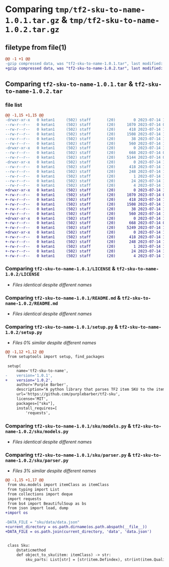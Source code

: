 # Comparing `tmp/tf2-sku-to-name-1.0.1.tar.gz` & `tmp/tf2-sku-to-name-1.0.2.tar.gz`

## filetype from file(1)

```diff
@@ -1 +1 @@
-gzip compressed data, was "tf2-sku-to-name-1.0.1.tar", last modified: Fri Jul 14 15:08:01 2023, max compression
+gzip compressed data, was "tf2-sku-to-name-1.0.2.tar", last modified: Fri Jul 14 15:14:08 2023, max compression
```

## Comparing `tf2-sku-to-name-1.0.1.tar` & `tf2-sku-to-name-1.0.2.tar`

### file list

```diff
@@ -1,15 +1,15 @@
-drwxr-xr-x   0 ketan1     (502) staff       (20)        0 2023-07-14 15:08:01.075055 tf2-sku-to-name-1.0.1/
--rw-r--r--   0 ketan1     (502) staff       (20)     1070 2023-07-14 08:20:26.000000 tf2-sku-to-name-1.0.1/LICENSE
--rw-r--r--   0 ketan1     (502) staff       (20)      418 2023-07-14 15:08:01.074942 tf2-sku-to-name-1.0.1/PKG-INFO
--rw-r--r--   0 ketan1     (502) staff       (20)     1508 2023-07-14 14:53:36.000000 tf2-sku-to-name-1.0.1/README.md
--rw-r--r--   0 ketan1     (502) staff       (20)       38 2023-07-14 15:08:01.075094 tf2-sku-to-name-1.0.1/setup.cfg
--rw-r--r--   0 ketan1     (502) staff       (20)      560 2023-07-14 15:04:25.000000 tf2-sku-to-name-1.0.1/setup.py
-drwxr-xr-x   0 ketan1     (502) staff       (20)        0 2023-07-14 15:08:01.074129 tf2-sku-to-name-1.0.1/sku/
--rw-r--r--   0 ketan1     (502) staff       (20)      668 2023-07-14 07:35:40.000000 tf2-sku-to-name-1.0.1/sku/models.py
--rw-r--r--   0 ketan1     (502) staff       (20)     5144 2023-07-14 08:36:38.000000 tf2-sku-to-name-1.0.1/sku/parser.py
-drwxr-xr-x   0 ketan1     (502) staff       (20)        0 2023-07-14 15:08:01.074783 tf2-sku-to-name-1.0.1/tf2_sku_to_name.egg-info/
--rw-r--r--   0 ketan1     (502) staff       (20)      418 2023-07-14 15:08:01.000000 tf2-sku-to-name-1.0.1/tf2_sku_to_name.egg-info/PKG-INFO
--rw-r--r--   0 ketan1     (502) staff       (20)      248 2023-07-14 15:08:01.000000 tf2-sku-to-name-1.0.1/tf2_sku_to_name.egg-info/SOURCES.txt
--rw-r--r--   0 ketan1     (502) staff       (20)        1 2023-07-14 15:08:01.000000 tf2-sku-to-name-1.0.1/tf2_sku_to_name.egg-info/dependency_links.txt
--rw-r--r--   0 ketan1     (502) staff       (20)       24 2023-07-14 15:08:01.000000 tf2-sku-to-name-1.0.1/tf2_sku_to_name.egg-info/requires.txt
--rw-r--r--   0 ketan1     (502) staff       (20)        4 2023-07-14 15:08:01.000000 tf2-sku-to-name-1.0.1/tf2_sku_to_name.egg-info/top_level.txt
+drwxr-xr-x   0 ketan1     (502) staff       (20)        0 2023-07-14 15:14:08.506106 tf2-sku-to-name-1.0.2/
+-rw-r--r--   0 ketan1     (502) staff       (20)     1070 2023-07-14 08:20:26.000000 tf2-sku-to-name-1.0.2/LICENSE
+-rw-r--r--   0 ketan1     (502) staff       (20)      418 2023-07-14 15:14:08.505983 tf2-sku-to-name-1.0.2/PKG-INFO
+-rw-r--r--   0 ketan1     (502) staff       (20)     1508 2023-07-14 14:53:36.000000 tf2-sku-to-name-1.0.2/README.md
+-rw-r--r--   0 ketan1     (502) staff       (20)       38 2023-07-14 15:14:08.506144 tf2-sku-to-name-1.0.2/setup.cfg
+-rw-r--r--   0 ketan1     (502) staff       (20)      560 2023-07-14 15:14:05.000000 tf2-sku-to-name-1.0.2/setup.py
+drwxr-xr-x   0 ketan1     (502) staff       (20)        0 2023-07-14 15:14:08.505182 tf2-sku-to-name-1.0.2/sku/
+-rw-r--r--   0 ketan1     (502) staff       (20)      668 2023-07-14 07:35:40.000000 tf2-sku-to-name-1.0.2/sku/models.py
+-rw-r--r--   0 ketan1     (502) staff       (20)     5249 2023-07-14 15:13:23.000000 tf2-sku-to-name-1.0.2/sku/parser.py
+drwxr-xr-x   0 ketan1     (502) staff       (20)        0 2023-07-14 15:14:08.505819 tf2-sku-to-name-1.0.2/tf2_sku_to_name.egg-info/
+-rw-r--r--   0 ketan1     (502) staff       (20)      418 2023-07-14 15:14:08.000000 tf2-sku-to-name-1.0.2/tf2_sku_to_name.egg-info/PKG-INFO
+-rw-r--r--   0 ketan1     (502) staff       (20)      248 2023-07-14 15:14:08.000000 tf2-sku-to-name-1.0.2/tf2_sku_to_name.egg-info/SOURCES.txt
+-rw-r--r--   0 ketan1     (502) staff       (20)        1 2023-07-14 15:14:08.000000 tf2-sku-to-name-1.0.2/tf2_sku_to_name.egg-info/dependency_links.txt
+-rw-r--r--   0 ketan1     (502) staff       (20)       24 2023-07-14 15:14:08.000000 tf2-sku-to-name-1.0.2/tf2_sku_to_name.egg-info/requires.txt
+-rw-r--r--   0 ketan1     (502) staff       (20)        4 2023-07-14 15:14:08.000000 tf2-sku-to-name-1.0.2/tf2_sku_to_name.egg-info/top_level.txt
```

### Comparing `tf2-sku-to-name-1.0.1/LICENSE` & `tf2-sku-to-name-1.0.2/LICENSE`

 * *Files identical despite different names*

### Comparing `tf2-sku-to-name-1.0.1/README.md` & `tf2-sku-to-name-1.0.2/README.md`

 * *Files identical despite different names*

### Comparing `tf2-sku-to-name-1.0.1/setup.py` & `tf2-sku-to-name-1.0.2/setup.py`

 * *Files 0% similar despite different names*

```diff
@@ -1,12 +1,12 @@
 from setuptools import setup, find_packages
 
 setup(
     name='tf2-sku-to-name',
-    version='1.0.1',
+    version='1.0.2',
     author='Purple Barber',
     description="A python library that parses TF2 item SKU to the item's name and vice versa.",
     url='https://github.com/purplebarber/tf2-sku',
     license='MIT',
     packages=["sku"],
     install_requires=[
         'requests',
```

### Comparing `tf2-sku-to-name-1.0.1/sku/models.py` & `tf2-sku-to-name-1.0.2/sku/models.py`

 * *Files identical despite different names*

### Comparing `tf2-sku-to-name-1.0.1/sku/parser.py` & `tf2-sku-to-name-1.0.2/sku/parser.py`

 * *Files 3% similar despite different names*

```diff
@@ -1,15 +1,17 @@
 from sku.models import itemClass as itemClass
 from typing import List
 from collections import deque
 import requests
 from bs4 import BeautifulSoup as bs
 from json import load, dump
+import os
 
-DATA_FILE = "sku/data/data.json"
+current_directory = os.path.dirname(os.path.abspath(__file__))
+DATA_FILE = os.path.join(current_directory, 'data', 'data.json')
 
 
 class Sku:
     @staticmethod
     def object_to_sku(item: itemClass) -> str:
         sku_parts: List[str] = [str(item.Defindex), str(int(item.Quality))]
```

